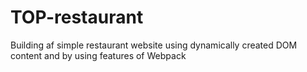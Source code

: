 # TOP-restaurant
Building af simple restaurant website using dynamically created DOM content and by using features of Webpack
